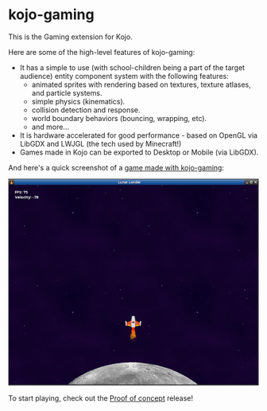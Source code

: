 # kojo-gaming
This is the Gaming extension for Kojo.

Here are some of the high-level features of kojo-gaming:
- It has a simple to use (with school-children being a part of the target audience) entity component system with the following features:
  - animated sprites with rendering based on textures, texture atlases, and particle systems.
  - simple physics (kinematics).
  - collision detection and response.
  - world boundary behaviors (bouncing, wrapping, etc).
  - and more...
- It is hardware accelerated for good performance - based on OpenGL via LibGDX and LWJGL (the tech used by Minecraft!)
- Games made in Kojo can be exported to Desktop or Mobile (via LibGDX).

And here's a quick screenshot of a [game made with kojo-gaming](samples/lunar-lander/lander.kojo):

![Lunar Lander Screenshot](samples/lunar-lander/lander-screenshot.png)

To start playing, check out the [Proof of concept](https://github.com/litan/kojo-gaming/releases) release!
